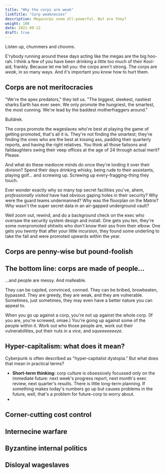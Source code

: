 ```yaml
---
title: "Why the corps are weak"
linkTitle: "Corp weaknesses"
description: Megacorps seem all-powerful. But are they?
weight: 100
date: 2021-09-12
draft: true
---
```


Listen up, chummers and chooms.

E'rybody running around these days acting like the megas are the big hoo-rah. I think a few of you have been drinking a little too much of their Kool-aid, frankly. Because let me tell you: the corps aren't strong. The corps are _weak_, in so many ways. And it's important you know how to hurt them.


## Corps are not meritocracies

"We're the apex predators," they tell us. "The biggest, sleekest, nastiest sharks Earth has ever seen. We only promote the hungriest, the smartest, the most cunning. We're lead by the baddest motherfraggers around."

Bulldrek.

The corps promote the wageslaves who're best at playing the game of getting promoted, that's all it is. They're not finding the smartest; they're finding the ones who are the best at kissing ass, padding their quarterly reports, and having the right relatives. You think all those failsons and faildaughters swing their veep offices at the age of 24 through actual merit? Please.

And what do these mediocre minds do once they're lording it over their division? Spend their days drinking whisky, being rude to their assistants, playing golf... and screwing up. Screwing up every-fragging-thing they touch.

Ever wonder exactly why so many top secret facilities you've, ahem, _professionally visited_ have had obvious gaping holes in their security? Why were the guard teams undermanned? Why was the floorplan on the Matrix? Why wasn't the super secret data in an air-gapped underground vault?

Well zoom out, rewind, and do a background check on the exec who oversaw the security system design and install. One gets you ten, they're some overpromoted shitwits who don't know their ass from their elbow. One gets you _twenty_ that after your little incursion, they found some underling to take the fall and were promoted upwards within the year.


## Corps are penny-wise but pound-foolish






## The bottom line: corps are made of people...

...and people are messy. And malleable.

They can be cajoled, convinced, conned. They can be bribed, browbeaten, bypassed. They are greedy, they are weak, and they are vulnerable. Sometimes, just sometimes, they may even have a better nature you can appeal to.

When you go up against a corp, you're not up against the whole corp. (If you are, you're screwed, omae.) You're going up against some of the people within it. Work out who those people are, work out their vulnerabilities, put their nuts in a vice, and _squeeeeeeeze_.





## Hyper-capitalism: what does it mean?

Cyberpunk is often described as "hyper-capitalist dystopia." But what does that mean in practical terms? 

* **Short-term thinking:** corp culture is obsessively focussed only on the immediate future: next week's progress report, next month's exec review, next quarter's results. There is little long-term planning. If something makes today's numbers go up but causes problems in the future, well, that's a problem for future-corp to worry about.
* 


## Corner-cutting cost control

## Internecine warfare

## Byzantine internal politics

## Disloyal wageslaves